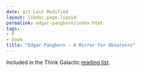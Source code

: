 ```yaml
---
date: git Last Modified
layout: libdoc_page.liquid
permalink: edgar-pangborn/index.html
tags:
- P
- book
title: "Edgar Pangborn - A Mirror for Observers"
---
```


Included in the Think Galactic <a href="http://thinkgalactic.org/reading-lists/by-author/">reading list</a>.